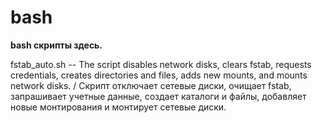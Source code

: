 # bash
**bash скрипты здесь.**

fstab_auto.sh -- The script disables network disks, clears fstab, requests credentials, creates directories and files, adds new mounts, and mounts network disks. / Скрипт отключает сетевые диски, очищает fstab, запрашивает учетные данные, создает каталоги и файлы, добавляет новые монтирования и монтирует сетевые диски.

